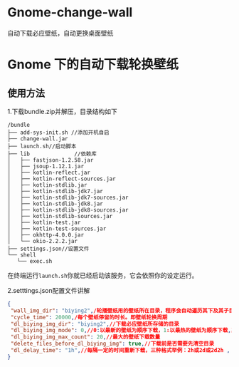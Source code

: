 # Gnome-change-wall
自动下载必应壁纸，自动更换桌面壁纸

# Gnome 下的自动下载轮换壁纸
 ## 使用方法
 1.下载bundle.zip并解压，目录结构如下
 
 ```Shell
 /bundle
├── add-sys-init.sh //添加开机自启
├── change-wall.jar
├── launch.sh//启动脚本
├── lib              //依赖库
│   ├── fastjson-1.2.58.jar
│   ├── jsoup-1.12.1.jar
│   ├── kotlin-reflect.jar
│   ├── kotlin-reflect-sources.jar
│   ├── kotlin-stdlib.jar
│   ├── kotlin-stdlib-jdk7.jar
│   ├── kotlin-stdlib-jdk7-sources.jar
│   ├── kotlin-stdlib-jdk8.jar
│   ├── kotlin-stdlib-jdk8-sources.jar
│   ├── kotlin-stdlib-sources.jar
│   ├── kotlin-test.jar
│   ├── kotlin-test-sources.jar
│   ├── okhttp-4.0.0.jar
│   └── okio-2.2.2.jar
├── settings.json//设置文件
└── shell
    └── exec.sh
 
 ```
 
 在终端运行```launch.sh```你就已经启动该服务，它会依照你的设定运行。
 
 2.setttings.json配置文件讲解
 
 ```json
{
  "wall_img_dir": "biying2",/轮播壁纸用的壁纸所在目录，程序会自动遍历其下及其子目录下的壁纸，并进行轮换壁纸
  "cycle_time": 20000,/每个壁纸停留的时长。即壁纸轮换周期
  "dl_biying_img_dir": "biying2",//下载必应壁纸所存储的目录
  "dl_biying_img_mode": 0,//0:以最新的壁纸为顺序下载，1:以最热的壁纸为顺序下载,其他数字默认为0
  "dl_biying_img_max_count": 20,//最大的壁纸下载数量
  "delete_files_before_dl_biying_img": true,//下载前是否需要先清空目录
  "dl_delay_time": "1h",//每隔一定的时间重新下载，三种格式举例：2h或2d或2d2h , h代表小时，d代表天
}
```
 
 
 
